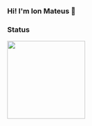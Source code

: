 ### Hi! I'm Ion Mateus 👋

### Status

  <img height="180em" src="https://github-readme-stats.vercel.app/api?username=ionmateus&bg_color=30,4682B4,000000&title_color=fff&text_color=fff&include_all_commits=true&count_private=true"/>


<!--
<a  href="https://icons8.com/icon/laYYF3dV0Iew/microsoft-sql-server">Microsoft SQL Server</a> icon by <a href="https://icons8.com">Icons8</a>
-->

